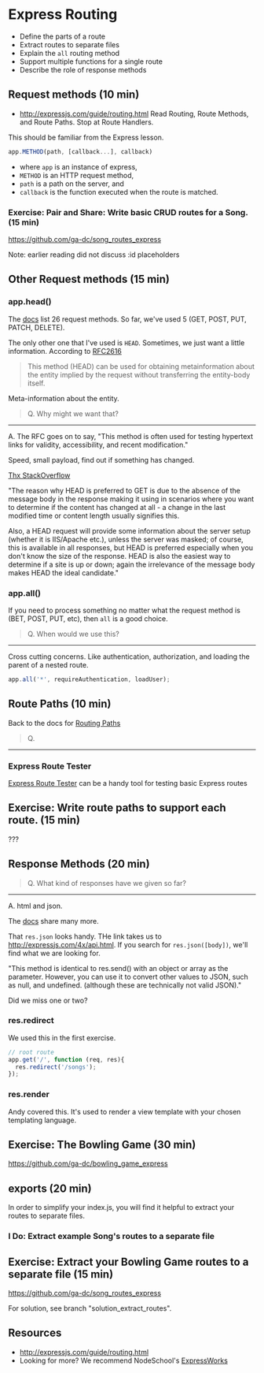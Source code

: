 # Express Routing

- Define the parts of a route
- Extract routes to separate files
- Explain the `all` routing method
- Support multiple functions for a single route
- Describe the role of response methods

## Request methods (10 min)

- http://expressjs.com/guide/routing.html
Read Routing, Route Methods, and Route Paths.  Stop at Route Handlers.

This should be familiar from the Express lesson.

``` javascript
app.METHOD(path, [callback...], callback)
```
- where `app` is an instance of express,
- `METHOD` is an HTTP request method,
- `path` is a path on the server, and
- `callback` is the function executed when the route is matched.

### Exercise: Pair and Share: Write basic CRUD routes for a Song. (15 min)

https://github.com/ga-dc/song_routes_express

Note: earlier reading did not discuss :id placeholders


## Other Request methods (15 min)

### app.head()

The [docs](http://expressjs.com/guide/routing.html#route-methods) list 26 request methods.  So far, we've used 5 (GET, POST, PUT, PATCH, DELETE).

The only other one that I've used is `HEAD`.  Sometimes, we just want a little information.  According to [RFC2616](http://www.w3.org/Protocols/rfc2616/rfc2616-sec9.html)
> This method (HEAD) can be used for obtaining metainformation about the entity implied by the request without transferring the entity-body itself.

Meta-information about the entity.

> Q. Why might we want that?
---

A. The RFC goes on to say, "This method is often used for testing hypertext links for validity, accessibility, and recent modification."

Speed, small payload, find out if something has changed.

[Thx StackOverflow](http://stackoverflow.com/a/1461973/232247)

"The reason why HEAD is preferred to GET is due to the absence of the message body in the response making it using in scenarios where you want to determine if the content has changed at all - a change in the last modified time or content length usually signifies this.

Also, a HEAD request will provide some information about the server setup (whether it is IIS/Apache etc.), unless the server was masked; of course, this is available in all responses, but HEAD is preferred especially when you don't know the size of the response. HEAD is also the easiest way to determine if a site is up or down; again the irrelevance of the message body makes HEAD the ideal candidate."

### app.all()

If you need to process something no matter what the request method is (BET, POST, PUT, etc), then `all` is a good choice.

> Q. When would we use this?
---

Cross cutting concerns.  Like authentication, authorization, and loading the parent of a nested route.

``` js
app.all('*', requireAuthentication, loadUser);
```

## Route Paths (10 min)

Back to the docs for [Routing Paths](http://expressjs.com/guide/routing.html#route-paths)

> Q.

---


### Express Route Tester

[Express Route Tester](http://forbeslindesay.github.io/express-route-tester/?_ga=1.256234632.2070291842.1433362238) can be a handy tool for testing basic Express routes

## Exercise: Write route paths to support each route. (15 min)

???

## Response Methods (20 min)

> Q. What kind of responses have we given so far?
---

A. html and json.


The [docs](http://expressjs.com/guide/routing.html#response-methods) share many more.

That `res.json` looks handy.  THe link takes us to http://expressjs.com/4x/api.html.  If you search for
`res.json([body])`, we'll find what we are looking for.

"This method is identical to res.send() with an object or array as the parameter. However, you can use it to convert other values to JSON, such as null, and undefined. (although these are technically not valid JSON)."

Did we miss one or two?

### res.redirect

We used this in the first exercise.

``` js
// root route
app.get('/', function (req, res){
  res.redirect('/songs');
});
```

### res.render

Andy covered this.  It's used to render a view template with your chosen templating language.


## Exercise: The Bowling Game (30 min)

https://github.com/ga-dc/bowling_game_express


## exports (20 min)

In order to simplify your index.js, you will find it helpful to extract your routes to separate files.

### I Do: Extract example Song's routes to a separate file


## Exercise: Extract your Bowling Game routes to a separate file (15 min)

https://github.com/ga-dc/song_routes_express

For solution, see branch "solution_extract_routes".

## Resources
- http://expressjs.com/guide/routing.html
- Looking for more?  We recommend NodeSchool's [ExpressWorks](https://github.com/azat-co/expressworks)
